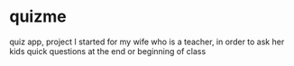 # quizme
quiz app, project I started for my wife who is a teacher, in order to ask her kids quick questions at the end or beginning of class
